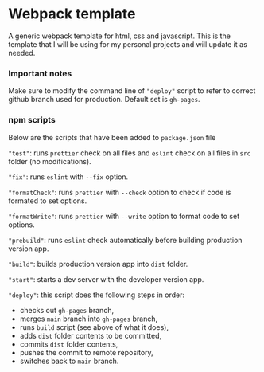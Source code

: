 # Webpack template

A generic webpack template for html, css and javascript. This is the template that I will be using for my personal projects and will update it as needed.

### Important notes

Make sure to modify the command line of `"deploy"` script to refer to correct github branch used for production. Default set is `gh-pages`.

### npm scripts

Below are the scripts that have been added to `package.json` file

`"test"`: runs `prettier` check on all files and `eslint` check on all files in `src` folder (no modifications).

`"fix"`: runs `eslint` with `--fix` option.

`"formatCheck"`: runs `prettier` with `--check` option to check if code is formated to set options.

`"formatWrite"`: runs `prettier` with `--write` option to format code to set options.

`"prebuild"`: runs `eslint` check automatically before building production version app.

`"build"`: builds production version app into `dist` folder.

`"start"`: starts a dev server with the developer version app.

`"deploy"`: this script does the following steps in order:

- checks out `gh-pages` branch,
- merges `main` branch into `gh-pages` branch,
- runs `build` script (see above of what it does),
- adds `dist` folder contents to be committed,
- commits `dist` folder contents,
- pushes the commit to remote repository,
- switches back to `main` branch.
